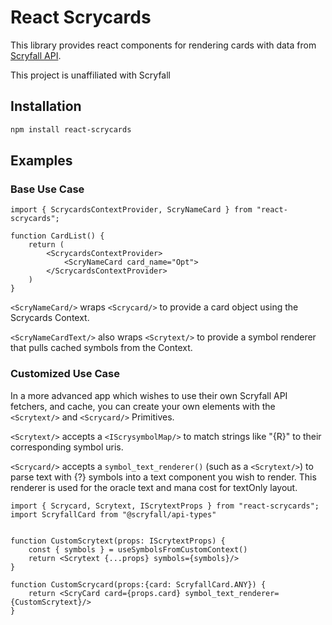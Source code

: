 # React Scrycards

This library provides react components for rendering cards with data from [Scryfall API](https://scryfall.com/docs/api).

This project is unaffiliated with Scryfall

## Installation

```bash
npm install react-scrycards
```

## Examples

### Base Use Case
```tsx
import { ScrycardsContextProvider, ScryNameCard } from "react-scrycards";

function CardList() {
    return (
        <ScrycardsContextProvider>
            <ScryNameCard card_name="Opt">
        </ScrycardsContextProvider>
    )
}
```

```<ScryNameCard/>``` wraps ```<Scrycard/>``` to provide a card object using the Scrycards Context.

```<ScryNameCardText/>``` also wraps ```<Scrytext/>``` to provide a symbol renderer that pulls cached symbols from the Context.

### Customized Use Case

In a more advanced app which wishes to use their own Scryfall API fetchers, and cache, you can create your own elements with the ```<Scrytext/>``` and ```<Scrycard/>``` Primitives.

```<Scrytext/>``` accepts a ```<IScrysymbolMap/>``` to match strings like "{R}" to their corresponding symbol uris.

```<Scrycard/>``` accepts a ```symbol_text_renderer()``` (such as a ```<Scrytext/>```) to parse text with {?} symbols into a text component you wish to render. This renderer is used for the oracle text and mana cost for textOnly layout.

```tsx
import { Scrycard, Scrytext, IScrytextProps } from "react-scrycards";
import ScryfallCard from "@scryfall/api-types"


function CustomScrytext(props: IScrytextProps) {
    const { symbols } = useSymbolsFromCustomContext()
    return <Scrytext {...props} symbols={symbols}/>
}

function CustomScrycard(props:{card: ScryfallCard.ANY}) {
    return <ScryCard card={props.card} symbol_text_renderer={CustomScrytext}/>
}
```